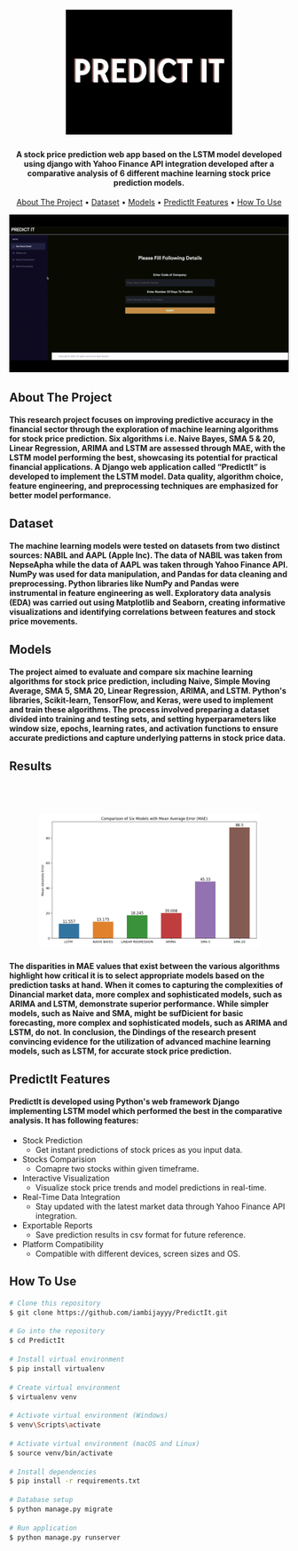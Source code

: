 <h1 align="center">
  <br>
  <a href="https://github.com/iambijayyy/PredictIt"><img src="https://github.com/iambijayyy/PredictIt/blob/master/static/logo.png" alt="PredictIt" width="300"></a>
</h1>

<h4 align="center">A stock price prediction web app based on the LSTM model developed using django with Yahoo Finance API integration developed after a comparative analysis of 6 different machine learning stock price prediction models.  </h4>

<p align="center">
  <a href="#about-the-project">About The Project</a> •
  <a href="#dataset">Dataset</a> •
  <a href="#models">Models</a> •
  <a href="#predictit-features">PredictIt Features</a> •
  <a href="#how-to-use">How To Use</a>
</p>

![screenshot](https://github.com/iambijayyy/PredictIt/blob/master/static/ezgif.com-video-to-gif.gif)

## About The Project

<h4 align="left"> This research project focuses on improving predictive accuracy in the financial sector through the exploration of machine learning algorithms for stock price prediction. Six algorithms i.e. Naive Bayes, SMA 5 & 20, Linear Regression, ARIMA and LSTM are assessed through MAE, with the LSTM model performing the best, showcasing its potential for practical financial applications. A Django web application called “PredictIt” is developed to implement the LSTM model. Data quality, algorithm choice, feature engineering, and preprocessing techniques are emphasized for better model performance. </h4>

## Dataset

<h4 align="left"> The machine learning models were tested on datasets from two distinct sources: NABIL and AAPL (Apple Inc). The data of NABIL was taken from NepseApha while the data of AAPL was taken through Yahoo Finance API. NumPy was used for data manipulation, and Pandas for data cleaning and preprocessing. Python libraries like NumPy and Pandas were instrumental in feature engineering as well. Exploratory data analysis (EDA) was carried out using Matplotlib and Seaborn, creating informative visualizations and identifying correlations between features and stock price movements. </h4>

## Models

<h4 align="left"> The project aimed to evaluate and compare six machine learning algorithms for stock price prediction, including Naive, Simple Moving Average, SMA 5, SMA 20, Linear Regression, ARIMA, and LSTM. Python's libraries, Scikit-learn, TensorFlow, and Keras, were used to implement and train these algorithms. The process involved preparing a dataset divided into training and testing sets, and setting hyperparameters like window size, epochs, learning rates, and activation functions to ensure accurate predictions and capture underlying patterns in stock price data. </h4>

## Results
<h1 align="center">
  <br>
  <a href="https://github.com/iambijayyy/PredictIt"><img src="https://github.com/iambijayyy/PredictIt/blob/master/Comparative%20Analysis/Images/COMPARISION/MAE%20OF%20ALL%20MODELS%20TESTED_VERTICAL_WITH_HORIZONTAL_LABELS_AND_INCREASED_GAP.png" alt="PredictIt" width="400"></a>
</h1>
<h4 align="left"> The disparities in MAE values that exist between the various algorithms highlight how critical it is to select appropriate models based on the prediction tasks at hand. When it comes to capturing the complexities of Dinancial market data, more complex and sophisticated models, such as ARIMA and LSTM, demonstrate superior performance. While simpler models, such as Naive and SMA, might be sufDicient for basic forecasting, more complex and sophisticated models, such as ARIMA and LSTM, do not. In conclusion, the Dindings of the research present convincing evidence for the utilization of advanced machine learning models, such as LSTM, for accurate stock price prediction. </h4>

## PredictIt Features
<h4 align="left"> PredictIt is developed using Python's web framework Django implementing LSTM model which performed the best in the comparative analysis. It has following features: </h4>

* Stock Prediction
  - Get instant predictions of stock prices as you input data.
* Stocks Comparision
  - Comapre two stocks within given timeframe.
* Interactive Visualization
  - Visualize stock price trends and model predictions in real-time.
* Real-Time Data Integration
  - Stay updated with the latest market data through Yahoo Finance API integration.
* Exportable Reports
  - Save prediction results in csv format for future reference.
* Platform Compatibility
  - Compatible with different devices, screen sizes and OS.

## How To Use

```bash
# Clone this repository
$ git clone https://github.com/iambijayyy/PredictIt.git

# Go into the repository
$ cd PredictIt

# Install virtual environment
$ pip install virtualenv

# Create virtual environment
$ virtualenv venv

# Activate virtual environment (Windows)
$ venv\Scripts\activate

# Activate virtual environment (macOS and Linux)
$ source venv/bin/activate

# Install dependencies
$ pip install -r requirements.txt

# Database setup
$ python manage.py migrate

# Run application
$ python manage.py runserver
```
